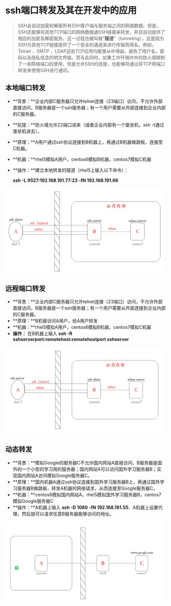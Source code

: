 # ssh端口转发及其在开发中的应用



> SSH会自动加密和解密所有SSH客户端与服务端之间的网络数据。但是，SSH还能够将其他TCP端口的网络数据通SSH链接来转发，并且自动提供了相应的加密及解密服务。这一过程也被叫做"**隧道**"（tunneling），这是因为SSH为其他TCP链接提供了一个安全的通道来进行传输而得名。例如，Telnet ，SMTP ，LDAP这些TCP应用均能够从中得益，避免了用户名，密码以及隐私信息的明文传输。而与此同时，如果工作环境许中的防火墙限制了一些网络端口的使用，但是允许SSH的连接，也能够将通过将TCP用端口转发来使用SSH进行通讯。

## 本地端口转发

- **背景：**企业内部C服务器只允许telnet连接（23端口）访问，不允许外部直接访问，B服务器是一个ssh服务器；有一个用户需要从外部连接到企业内部的C服务器。

- **前提：**防火墙允许22端口进来（或者企业内部有一个堡垒机，ssh -t通过堡垒机进去）。

- **原理：**A用户通过ssh协议连接到B机器上，再通过B机器做跳板，连接至C机器。

- **机器：**rhel5模拟A用户，centos6模拟B机器，centos7模拟C机器

- **操作：**建立本地转发的隧道（rhel5上输入以下命令）：

  **ssh -L 9527:192.168.191.77:23 -fN 192.168.191.66**

  

![image-20190725100752653](assets/image-20190725100752653.png)



## 远程端口转发

- **背景：**企业内部C服务器只允许telnet连接（23端口）访问，不允许外部直接访问，B服务器是一个ssh服务器；有一个用户需要从外部连接到企业内部的C服务器。
- **原理：**B机器访问A用户，给A用户转发
- **机器：**rhel5模拟A用户，centos6模拟B机器，centos7模拟C机器
- **操作：** 在B机器上输入  **ssh -R sshserverport:remotehost:remotehostport sshserver**



![image-20190725101342127](assets/image-20190725101342127.png)





## 动态转发

- **背景：**模拟Google的服务器C不允许国内网站A直接访问，B服务器是国外的一个小型的学习用的服务器；国内网站A可以访问国外学习服务器B；实现国内网站A访问模拟Google服务器C。
- **原理：**国内机器A通过ssh协议连接到国外学习服务器B上，再通过国外学习服务器B做跳板，转发A机器的网络请求，从而连接至Google服务器C。
- **机器：**centos6模拟国内网站A，rhel5模拟国外学习服务器B，centos7模拟Google服务器C
- **操作：**A机器上输入  **ssh -D 1080 -fN 192.168.191.55**、A机器上设置代理，然后就可以请求任意B服务器能够访问的地址。

![image-20190725101826455](assets/image-20190725101826455.png)